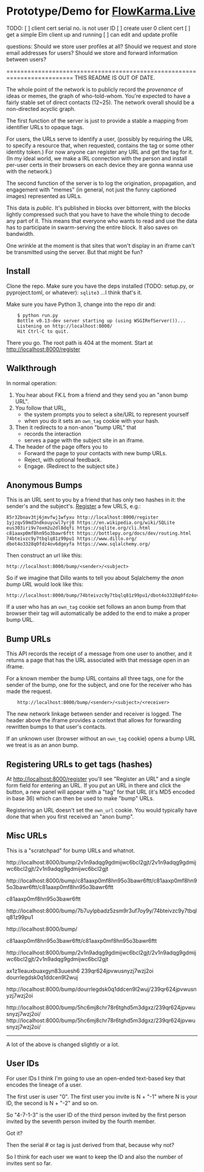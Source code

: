 # Prototype/Demo for [FlowKarma.Live](https://FlowKarma.Live)


TODO:
    [ ] client cert serial no. is not user ID
    [ ] create user 0 client cert
    [ ] get a simple Elm client up and running
        [ ] can edit and update profile

questions:
    Should we store user profiles at all?
    Should we request and store email addresses for users?
    Should we store and forward information between users?


=========================================================================
THIS README IS OUT OF DATE.

The whole point of the network is to publicly record the *provenance* of
ideas or memes, the graph of who-told-whom.  You're expected to have a
fairly stable set of direct contacts (12~25).  The network overall should
be a non-directed acyclic graph.

The first function of the server is just to provide a stable a mapping
from identifier URLs to opaque tags.

For users, the URLs serve to identify a user, (possibly by requiring the
URL to specify a resource that, when requested, contains the tag or some
other identity token.)  For now anyone can register any URL and get the
tag for it.  (In my ideal world, we make a IRL connection with the person
and install per-user certs in their browsers on each device they are
gonna wanna use with the network.)

The second function of the server is to log the origination, propagation,
and engagement with "memes" (in general, not just the funny captioned
images) represented as URLs.

This data is *public*.  It's published in blocks over bittorrent, with
the blocks lightly compressed such that you have to have the whole thing
to decode any part of it.  This means that everyone who wants to read and
use the data has to participate in swarm-serving the entire block.  It
also saves on bandwidth.

One wrinkle at the moment is that sites that won't display in an iframe
can't be transmitted using the server.  But that might be fun?


## Install

Clone the repo.  Make sure you have the deps installed (TODO: setup.py,
or pyproject.toml, or whatever): `sqlite3`   ...I think that's it.

Make sure you have Python 3, change into the repo dir and:

```
    $ python run.py 
    Bottle v0.13-dev server starting up (using WSGIRefServer())...
    Listening on http://localhost:8000/
    Hit Ctrl-C to quit.
```

There you go.  The root path is 404 at the moment.  Start at
[http://localhost:8000/register](http://localhost:8000/register)


## Walkthrough

In normal operation:

1. You hear about FK.L from a friend and they send you an "anon bump
   URL".
2. You follow that URL,
    - the system prompts you to select a site/URL to represent yourself
    - when you do it sets an `own_tag` cookie with your hash.
3. Then it redirects to a non-anon "bump URL" that
    - records the interaction
    - serves a page with the subject site in an iframe.
4. The header of the page offers you to
    - Forward the page to your contacts with new bump URLs.
    - Reject, with optional feedback.
    - Engage. (Redirect to the subject site.)


## Anonymous Bumps

This is an URL sent to you by a friend that has only two hashes in it:
the sender's and the subject's.
[Register](http://localhost:8000/register) a few URLS, e.g.:

```
85r32bnav3tj6jmvfwj1wfyxu http://localhost:8000/register
1yjzqv59md3ndkouycwl7yrj0 https://en.wikipedia.org/wiki/SQLite
eus303iri9v7oxm2u2dl8dqfi https://sqlite.org/cli.html
c81aaxp0mf8hn95o3bawr6ftt https://bottlepy.org/docs/dev/routing.html
74bteivzc9y7tbqlq81z99pu1 https://www.dillo.org/
dbot4o3328q0fdz4ov6dgeyfa https://www.sqlalchemy.org/
```

Then construct an url like this:

```
http://localhost:8000/bump/<sender>/<subject>
```

So if we imagine that Dillo wants to tell you about Sqlalchemy the *anon
bump URL* would look like this:

```
http://localhost:8000/bump/74bteivzc9y7tbqlq81z99pu1/dbot4o3328q0fdz4ov6dgeyfa
```

If a user who has an `own_tag` cookie set follows an anon bump from that
browser their tag will automatically be added to the end to make a proper
bump URL.


## Bump URLs

This API records the receipt of a message from one user to another, and
it returns a page that has the URL associated with that message open in
an iframe.

For a known member the bump URL contains all three tags, one for the
sender of the bump, one for the subject, and one for the receiver who has
made the request.

```
    http://localhost:8000/bump/<sender>/<subject>/<receiver>
```

The new network linkage between sender and receiver is logged.
The header above the iframe provides a context that allows for forwarding
rewritten bumps to that user's contacts.

If an unknown user (browser without an `own_tag` cookie) opens a bump URL
we treat is as an anon bump.


## Registering URLs to get tags (hashes)

At [http://localhost:8000/register](http://localhost:8000/register)
you'll see "Register an URL" and a single form field for entering an URL.
If you put an URL in there and click the button, a new panel will appear
with a "tag" for that URL (it's MD5 encoded in base 36) which can then be
used to make "bump" URLs.

Registering an URL doesn't set the `own_url` cookie.  You would typically
have done that when you first received an "anon bump".

## Misc URLs

This is a "scratchpad" for bump URLs and whatnot.

http://localhost:8000/bump/2v1n9adqg9gdmijwc6bcl2gjt/2v1n9adqg9gdmijwc6bcl2gjt/2v1n9adqg9gdmijwc6bcl2gjt

http://localhost:8000/bump/c81aaxp0mf8hn95o3bawr6ftt/c81aaxp0mf8hn95o3bawr6ftt/c81aaxp0mf8hn95o3bawr6ftt

c81aaxp0mf8hn95o3bawr6ftt


http://localhost:8000/bump/7b7uylpbadz5zsm9r3uf7oy9y/74bteivzc9y7tbqlq81z99pu1

http://localhost:8000/bump/


c81aaxp0mf8hn95o3bawr6ftt/c81aaxp0mf8hn95o3bawr6ftt


http://localhost:8000/bump/2v1n9adqg9gdmijwc6bcl2gjt/2v1n9adqg9gdmijwc6bcl2gjt/2v1n9adqg9gdmijwc6bcl2gjt

ax1z1leauxbuaxgyn83uuesh6
239qr624jpvwusnyzj7wzj2oi
dourrlegdsk0q1ddcen9l2wuj

http://localhost:8000/bump/dourrlegdsk0q1ddcen9l2wuj/239qr624jpvwusnyzj7wzj2oi



http://localhost:8000/bump/5hc6mj8chr78r6tghd5m3dgxz/239qr624jpvwusnyzj7wzj2oi/
http://localhost:8000/bump/5hc6mj8chr78r6tghd5m3dgxz/239qr624jpvwusnyzj7wzj2oi/





------------------------------------------


A lot of the above is changed slightly or a lot.


## User IDs

For user IDs I think I'm going to use an open-ended text-based key that
encodes the lineage of a user.

The first user is user "0".  The first user you invite is N + "-1" where
N is your ID, the second is N + "-2" and so on.

So "4-7-1-3" is the user ID of the third person invited by the first
person invited by the seventh person invited by the fourth member.

Got it?

Then the serial # or tag is just derived from that, because why not?

So I think for each user we want to keep the ID and also the number of
invites sent so far.



